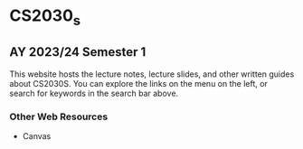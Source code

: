 # CS2030<sub>s</sub>
## AY 2023/24 Semester 1

This website hosts the lecture notes, lecture slides, and other written guides about CS2030S.
You can explore the links on the menu on the left, or search for keywords in the search bar above.

### Other Web Resources
- Canvas